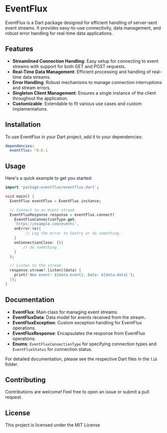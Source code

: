 # EventFlux

EventFlux is a Dart package designed for efficient handling of server-sent event streams. It provides easy-to-use connectivity, data management, and robust error handling for real-time data applications.

## Features

- **Streamlined Connection Handling**: Easy setup for connecting to event streams with support for both GET and POST requests.
- **Real-Time Data Management**: Efficient processing and handling of real-time data streams.
- **Error Handling**: Robust mechanisms to manage connection interruptions and stream errors.
- **Singleton Client Management**: Ensures a single instance of the client throughout the application.
- **Customizable**: Extendable to fit various use cases and custom implementations.

## Installation

To use EventFlux in your Dart project, add it to your dependencies:

```yaml
dependencies:
  eventflux: ^0.6.1
```

## Usage

Here's a quick example to get you started:

```dart
import 'package:eventflux/eventflux.dart';

void main() {
  EventFlux eventFlux = EventFlux.instance;

  // Connect to an event stream
  EventFluxResponse response = eventFlux.connect(
    EventFluxConnectionType.get, 
    'https://example.com/events',
    onError:(e){
         // Log the error to Sentry or do something.
    }
    onConnectionClose: (){
        // do something.
    }
  );

  // Listen to the stream
  response.stream?.listen((data) {
    print('New event: ${data.event}, Data: ${data.data}');
  });
}

```

## Documentation
- **EventFlux**: Main class for managing event streams.
- **EventFluxData**: Data model for events received from the stream.
- **EventFluxException**: Custom exception handling for EventFlux operations.
- **EventFluxResponse**: Encapsulates the response from EventFlux operations.
- **Enums**: `EventFluxConnectionType` for specifying connection types and `EventFluxStatus` for connection status.

For detailed documentation, please see the respective Dart files in the `lib` folder.

## Contributing

Contributions are welcome! Feel free to open an issue or submit a pull request.

## License

This project is licensed under the MIT License
